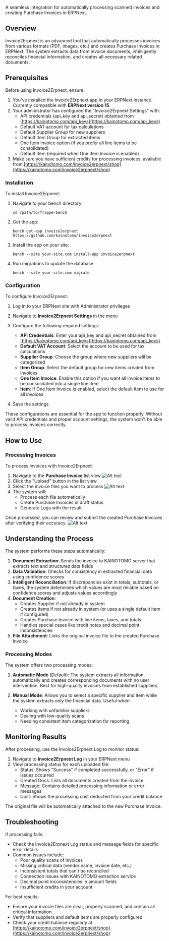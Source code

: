 A seamless integration for automatically processing scanned invoices and creating Purchase Invoices in ERPNext.

## Overview

Invoice2Erpnext is an advanced tool that automatically processes invoices from various formats (PDF, images, etc.) and creates Purchase Invoices in ERPNext. The system extracts data from invoice documents, intelligently reconciles financial information, and creates all necessary related documents.

## Prerequisites

Before using Invoice2Erpnext, ensure:

1. You've installed the Invoice2Erpnext app in your ERPNext instance. Currently compatible with **ERPNext version 15**.
2. Your administrator has configured the "Invoice2Erpnext Settings" with:
   - API credentials (api_key and api_secret) obtained from [https://kainotomo.com/api_keys](https://kainotomo.com/api_keys)
   - Default VAT account for tax calculations
   - Default Supplier Group for new suppliers
   - Default Item Group for extracted items
   - One Item Invoice option (if you prefer all line items to be consolidated)
   - Default Item (required when One Item Invoice is enabled)
3. Make sure you have sufficient credits for processing invoices, available from [https://kainotomo.com/invoice2erpnext/shop](https://kainotomo.com/invoice2erpnext/shop)

### Installation

To install Invoice2Erpnext:

1. Navigate to your bench directory:
   ```
   cd /path/to/frappe-bench
   ```

2. Get the app:
   ```
   bench get-app invoice2erpnext https://github.com/kainotomo/invoice2erpnext
   ```

3. Install the app on your site:
   ```
   bench --site your-site.com install-app invoice2erpnext
   ```

4. Run migrations to update the database:
   ```
   bench --site your-site.com migrate
   ```

### Configuration

To configure Invoice2Erpnext:

1. Log in to your ERPNext site with Administrator privileges
2. Navigate to **Invoice2Erpnext Settings** in the menu
3. Configure the following required settings:
   - **API Credentials**: Enter your api_key and api_secret obtained from [https://kainotomo.com/api_keys](https://kainotomo.com/api_keys)
   - **Default VAT Account**: Select the account to be used for tax calculations
   - **Supplier Group**: Choose the group where new suppliers will be categorized
   - **Item Group**: Select the default group for new items created from invoices
   - **One Item Invoice**: Enable this option if you want all invoice items to be consolidated into a single line item
   - **Item**: If One Item Invoice is enabled, select the default item to use for all invoices

4. Save the settings

These configurations are essential for the app to function properly. Without valid API credentials and proper account settings, the system won't be able to process invoices correctly.

## How to Use

### Processing Invoices

To process invoices with Invoice2Erpnext:

1. Navigate to the **Purchase Invoice** list view
![Alt text](documentation/prc-1.jpeg?raw=true "Purchase Invoice list view")
2. Click the "Upload" button in the list view
3. Select the invoice files you want to process
![Alt text](documentation/prc-2.jpeg?raw=true "Upload")
4. The system will:
   - Process each file automatically
   - Create Purchase Invoices in draft status
   - Generate Logs with the result

Once processed, you can review and submit the created Purchase Invoices after verifying their accuracy.
![Alt text](documentation/prc-3.jpeg "Purchase Invoice list view")

## Understanding the Process

The system performs these steps automatically:

1. **Document Extraction**: Sends the invoice to KAINOTOMO server that extracts text and structures data fields
2. **Data Validation**: Checks for consistency in extracted financial data using confidence scores
3. **Intelligent Reconciliation**: If discrepancies exist in totals, subtotals, or taxes, the system determines which values are most reliable based on confidence scores and adjusts values accordingly
4. **Document Creation**:
   - Creates Supplier if not already in system
   - Creates Items if not already in system (or uses a single default item if configured)
   - Creates Purchase Invoice with line items, taxes, and totals
   - Handles special cases like credit notes and decimal point inconsistencies
5. **File Attachment**: Links the original invoice file to the created Purchase Invoice

### Processing Modes

The system offers two processing modes:

1. **Automatic Mode** (Default): The system extracts all information automatically and creates corresponding documents with no user intervention. Best for high-quality invoices from established suppliers.

2. **Manual Mode**: Allows you to select a specific supplier and item while the system extracts only the financial data. Useful when:
   - Working with unfamiliar suppliers
   - Dealing with low-quality scans
   - Needing consistent item categorization for reporting

## Monitoring Results

After processing, use the Invoice2Erpnext Log to monitor status:

1. Navigate to **Invoice2Erpnext Log** in your ERPNext menu
2. View processing status for each uploaded file:
   - Status: Shows "Success" if completed successfully, or "Error" if issues occurred
   - Created Docs: Lists all documents created from the invoice
   - Message: Contains detailed processing information or error messages
   - Cost: Shows the processing cost deducted from your credit balance

The original file will be automatically attached to the new Purchase Invoice.

## Troubleshooting

If processing fails:
- Check the Invoice2Erpnext Log status and message fields for specific error details
- Common issues include:
  - Poor quality scans of invoices
  - Missing critical data (vendor name, invoice date, etc.)
  - Inconsistent totals that can't be reconciled
  - Connection issues with KAINOTOMO extraction service
  - Decimal point inconsistencies in amount fields
  - Insufficient credits in your account

For best results:
- Ensure your invoice files are clear, properly scanned, and contain all critical information
- Verify that suppliers and default items are properly configured
- Check your credit balance regularly at [https://kainotomo.com/invoice2erpnext/shop](https://kainotomo.com/invoice2erpnext/shop)